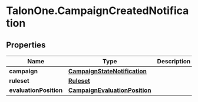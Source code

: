 # TalonOne.CampaignCreatedNotification

## Properties

Name | Type | Description | Notes
------------ | ------------- | ------------- | -------------
**campaign** | [**CampaignStateNotification**](CampaignStateNotification.md) |  | 
**ruleset** | [**Ruleset**](Ruleset.md) |  | [optional] 
**evaluationPosition** | [**CampaignEvaluationPosition**](CampaignEvaluationPosition.md) |  | 


